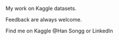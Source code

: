 My work on Kaggle datasets. 

Feedback are always welcome.

Find me on Kaggle @Han Songg or LinkedIn 